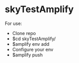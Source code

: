 # skyTestAmplify
For use:

- Clone repo<br/>
- $cd skyTestAmplify/<br/>
- $amplify env add<br/>
- Configure your env<br/>
- $amplify push<br/>
<br/>

